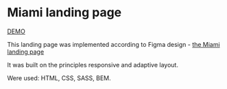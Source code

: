 # Miami landing page

[DEMO](https://dimashm.github.io/layout_miami/)

This landing page was implemented according to Figma design - [the Miami landing page](https://www.figma.com/file/nHz8bflIwJaWP3P99vKTH5/miami_home_new?node-id=16033%3A3)

It was built on the principles responsive and adaptive layout.

Were used: HTML, CSS, SASS, BEM.
